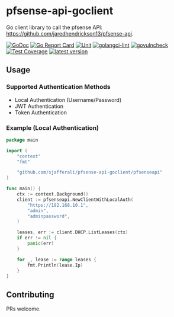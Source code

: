 # pfsense-api-goclient

Go client library to call the pfsense API: https://github.com/jaredhendrickson13/pfsense-api. 

[![GoDoc](https://godoc.org/github.com/sjafferali/pfsense-api-goclient/v2?status.svg)](https://pkg.go.dev/github.com/sjafferali/pfsense-api-goclient/v2)
[![Go Report Card](https://goreportcard.com/badge/github.com/sjafferali/pfsense-api-goclient/v2)](https://goreportcard.com/report/github.com/sjafferali/pfsense-api-goclient/v2)
[![Unit](https://github.com/sjafferali/pfsense-api-goclient/actions/workflows/unit.yaml/badge.svg?branch=v2)](https://github.com/sjafferali/pfsense-api-goclient/actions?query=branch%3Av2)
[![golangci-lint](https://github.com/sjafferali/pfsense-api-goclient/actions/workflows/golang-ci-lint.yaml/badge.svg?branch=v2)](https://github.com/sjafferali/pfsense-api-goclient/actions?query=branch%3Av2)
[![govulncheck](https://github.com/sjafferali/pfsense-api-goclient/actions/workflows/govulncheck.yaml/badge.svg?branch=v2)](https://github.com/sjafferali/pfsense-api-goclient/actions?query=branch%3Av2)
[![Test Coverage](https://codecov.io/gh/sjafferali/pfsense-api-goclient/branch/main/graph/badge.svg)](https://codecov.io/gh/sjafferali/pfsense-api-goclient)
[![latest version](https://img.shields.io/github/tag/sjafferali/pfsense-api-goclient.svg)](https://github.com/sjafferali/pfsense-apfsense-api-goclient)

## Usage

### Supported Authentication Methods
- Local Authentication (Username/Password)
- JWT Authentication
- Token Authentication

### Example (Local Authentication)
```go
package main

import (
	"context"
	"fmt"

	"github.com/sjafferali/pfsense-api-goclient/pfsenseapi"
)

func main() {
	ctx := context.Background()
	client := pfsenseapi.NewClientWithLocalAuth(
		"https://192.168.10.1",
		"admin",
		"adminpassword",
	)

	leases, err := client.DHCP.ListLeases(ctx)
	if err != nil {
		panic(err)
	}

	for _, lease := range leases {
		fmt.Println(lease.Ip)
	}
}
```

## Contributing

PRs welcome.
